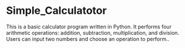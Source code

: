 # Simple_Calculatotor
This is a basic calculator program written in Python. It performs four arithmetic operations: addition, subtraction, multiplication, and division. Users can input two numbers and choose an operation to perform..

